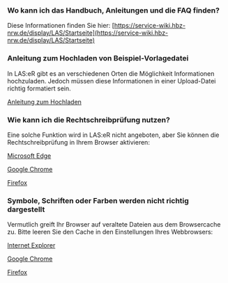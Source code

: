 ### Wo kann ich das Handbuch, Anleitungen und die FAQ finden?

Diese Informationen finden Sie hier: [https://service-wiki.hbz-nrw.de/display/LAS/Startseite](https://service-wiki.hbz-nrw.de/display/LAS/Startseite)

### Anleitung zum Hochladen von Beispiel-Vorlagedatei

In LAS:eR gibt es an verschiedenen Orten die Möglichkeit Informationen hochzuladen. Jedoch müssen diese Informationen in einer Upload-Datei richtig formatiert sein.

[Anleitung zum Hochladen]({{current_server_laser}}/profile/importManuel)

### Wie kann ich die Rechtschreibprüfung nutzen?

Eine solche Funktion wird in LAS:eR nicht angeboten, aber Sie können die Rechtschreibprüfung in Ihrem Browser aktivieren:

[Microsoft Edge](https://support.microsoft.com/de-de/office/microsoft-editor-pr%C3%BCft-die-grammatik-und-mehr-in-dokumenten-%D0%B5-mails-und-im-internet-91ecbe1b-d021-4e9e-a82e-abc4cd7163d7)

[Google Chrome](https://support.google.com/chrome/answer/12027911?hl=de)

[Firefox](https://support.mozilla.org/de/kb/Rechtschreibpruefung-nutzen)

### Symbole, Schriften oder Farben werden nicht richtig dargestellt

Vermutlich greift Ihr Browser auf veraltete Dateien aus dem Browsercache zu. Bitte leeren Sie den Cache in den Einstellungen Ihres Webbrowsers:

[Internet Explorer](https://support.microsoft.com/de-de/help/17438/windows-internet-explorer-view-delete-browsing-history)

[Google Chrome](https://support.google.com/chrome/answer/2392709?hl=de&ref_topic=7438008)

[Firefox](https://support.mozilla.org/de/kb/Wie-Sie-den-Cache-leeren-konnen#w_cache-manuell-leeren)
